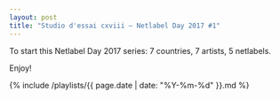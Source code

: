 ```yaml
---
layout: post
title: "Studio d'essai cxviii – Netlabel Day 2017 #1"
---
```


To start this Netlabel Day 2017 series: 7 countries, 7 artists, 5 netlabels.

Enjoy!

{% include /playlists/{{ page.date | date: "%Y-%m-%d" }}.md %}
